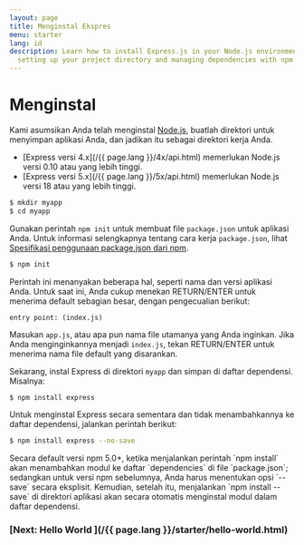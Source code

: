 ```yaml
---
layout: page
title: Menginstal Ekspres
menu: starter
lang: id
description: Learn how to install Express.js in your Node.js environment, including
  setting up your project directory and managing dependencies with npm.
---
```


# Menginstal

Kami asumsikan Anda telah menginstal [Node.js](https://nodejs.org/), buatlah direktori untuk menyimpan aplikasi Anda, dan jadikan itu sebagai direktori kerja Anda.

* [Express versi 4.x](/{{ page.lang }}/4x/api.html) memerlukan Node.js versi 0.10 atau yang lebih tinggi.
* [Express versi 5.x](/{{ page.lang }}/5x/api.html) memerlukan Node.js versi 18 atau yang lebih tinggi.

```bash
$ mkdir myapp
$ cd myapp
```

Gunakan perintah `npm init` untuk membuat file `package.json` untuk aplikasi Anda.
Untuk informasi selengkapnya tentang cara kerja `package.json`, lihat [Spesifikasi penggunaan package.json dari npm](https://docs.npmjs.com/files/package.json).

```bash
$ npm init
```

Perintah ini menanyakan beberapa hal, seperti nama dan versi aplikasi Anda.
Untuk saat ini, Anda cukup menekan RETURN/ENTER untuk menerima default sebagian besar, dengan pengecualian berikut:

```
entry point: (index.js)
```

Masukan `app.js`, atau apa pun nama file utamanya yang Anda inginkan. Jika Anda menginginkannya menjadi `index.js`, tekan RETURN/ENTER untuk menerima nama file default yang disarankan.

Sekarang, instal Express di direktori `myapp` dan simpan di daftar dependensi. Misalnya:

```bash
$ npm install express
```

Untuk menginstal Express secara sementara dan tidak menambahkannya ke daftar dependensi, jalankan perintah berikut:

```bash
$ npm install express --no-save
```

<div class="doc-box doc-info" markdown="1">
Secara default versi npm 5.0+, ketika menjalankan perintah `npm install` akan menambahkan modul ke daftar `dependencies` di file `package.json`; sedangkan untuk versi npm sebelumnya, Anda harus menentukan opsi `--save` secara eksplisit. Kemudian, setelah itu, menjalankan `npm install --save` di direktori aplikasi akan secara otomatis menginstal modul dalam daftar dependensi.
</div>

###  [Next: Hello World ](/{{ page.lang }}/starter/hello-world.html)
